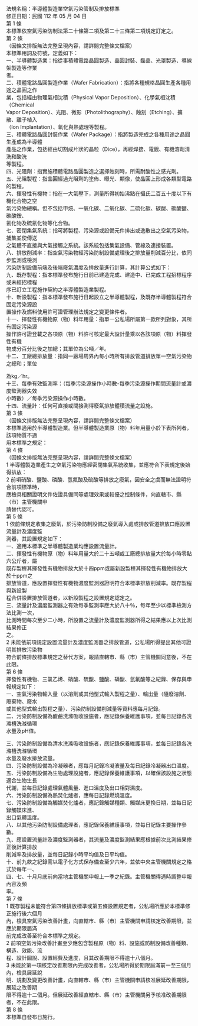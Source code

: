 法規名稱：半導體製造業空氣污染管制及排放標準  
修正日期：民國 112 年 05 月 04 日  
第 1 條  
本標準依空氣污染防制法第二十條第二項及第二十三條第二項規定訂定之。  
第 2 條  
（因條文排版無法完整呈現內容，請詳閱完整條文檔案）  
本標準用詞及符號，定義如下：  
一、半導體製造業：指從事積體電路晶圓製造、晶圓封裝、磊晶、光罩製造、導線架製造等作業  
者。  
二、積體電路晶圓製造作業（Wafer Fabrication）：指將各種規格晶圓生產各種用途之晶圓之作  
業，包括經由物理氣相沈積（Physical Vapor Deposition）、化學氣相沈積（Chemical  
Vapor Deposition）、光阻、微影（Photolithography）、蝕刻（Etching）、擴散、離子植入  
（Ion Implantation）、氧化與熱處理等製程。  
三、積體電路晶圓封裝作業（Wafer Package）：指將製造完成之各種用途之晶圓生產成為半導體  
產品之作業，包括經由切割成片狀的晶粒（Dice），再經焊接、電鍍、有機溶劑清洗和酸洗  
等製程。  
四、光阻劑：指實施積體電路晶圓製造之選擇蝕刻時，所需耐酸性之感光劑。  
五、光阻製程：指晶圓經過光阻劑的塗佈、曝光、顯像，使晶圓上形成各類型電路的製程。  
六、揮發性有機物：指在一大氣壓下，測量所得初始沸點在攝氏二百五十度以下有機化合物之空  
氣污染物總稱。但不包括甲烷、一氧化碳、二氧化碳、二硫化碳、碳酸、碳酸鹽、碳酸銨、  
氰化物及硫氰化物等化合物。  
七、密閉集氣系統：指可將製程、污染源或設備元件排出或逸散出之空氣污染物，捕集並使傳送  
之氣體不直接與大氣接觸之系統。該系統包括集氣設備、管線及連接裝置。  
八、排放削減率：指空氣污染物經污染防制設備處理後之排放量削減百分比，依同步監測或檢測  
污染防制設備前端及後端廢氣濃度及排放量進行計算，其計算公式如下：  
九、既存製程：指本標準發布施行日前已建造完成、建造中、已完成工程招標程序或未經招標程  
序已訂立工程施作契約之半導體製造業製程。  
十、新設製程：指本標準發布施行日起設立之半導體製程，及既存半導體製程符合固定污染源設  
置操作及燃料使用許可證管理辦法規定之變更條件者。  
十一、揮發性有機物原（物）料年用量：指單一公私場所屬第一款所列對象，其所有固定污染源  
操作許可證登載之各項原（物）料許可核定最大設計量乘以各該項原（物）料揮發性有機  
物成分百分比後之加總；其單位為公噸／年。  
十二、工廠總排放量：指同一廠場周界內每小時所有排放管道排放單一空氣污染物之總和；單位  


為kg／hr。  
十三、每季有效監測率：（每季污染源操作小時數-每季污染源操作期間流量計或濃度監測器失效  
小時數）／每季污染源操作小時數。  
十四、流量計：任何可直接或間接測得廢氣排放體積流量之設施。  
第 3 條  
（因條文排版無法完整呈現內容，請詳閱完整條文檔案）  
本標準適用於半導體製造業。但半導體製造業原（物）料年用量小於下表所列者，該項物質不適  
用本標準之規定：  
第 4 條  
（因條文排版無法完整呈現內容，請詳閱完整條文檔案）  
1 半導體製造業產生之空氣污染物應經密閉集氣系統收集，並應符合下表規定後始得排放：  
2 前項硝酸、鹽酸、磷酸、氫氟酸及硫酸等排放之廢氣，因安全之虞而無法證明符合前項標準時，  
應檢具相關證明文件佐證具備同等處理效果或較優之控制條件，向直轄市、縣（市）主管機關申  
請替代認可。  
第 5 條  
1 依前條規定收集之廢氣，於污染防制設備之廢氣導入處或排放管道排放口應設置流量計及濃度監  
測器，其設置規定如下：  
一、適用本標準之半導體製造業均應設置流量計。  
二、揮發性有機物原（物）料年用量大於二十五噸或工廠總排放量大於每小時零點六公斤者，屬  
既存製程其揮發性有機物排放大於十四ppm或屬新設製程其揮發性有機物排放大於十ppm之  
排放管道，應設置揮發性有機物濃度監測器證明符合本標準排放削減率。既存製程與新設製  
程合併設置排放管道者，以新設製程之設置規定認定之。  
三、流量計及濃度監測器之有效每季監測率應大於八十％，每年至少以標準檢測方法比測一次，  
比測時間每次至少二小時，所設置之流量計及濃度監測器所得之結果應以上次比測結果修正  
之。  
2 未能依前項規定設置流量計及濃度監測器之排放管道，公私場所得提出其他可證明其排放污染物  
符合前條排放標準規定之替代方案，報請直轄市、縣（市）主管機關同意後，不在此限。  
第 6 條  
揮發性有機物、三氯乙烯、硝酸、硫酸、鹽酸、磷酸、氫氟酸等之紀錄、保存與申報規定如下：  
一、空氣污染物輸入量（以溶劑或其他型式輸入製程之量）、輸出量（隨廢溶劑、廢棄物、廢水  
或其他型式輸出製程之量）、污染防制設備削減量等資料應每月記錄。  
二、污染防制設備為酸鹼洗滌吸收設施者，應記錄保養維護事項，並每日記錄各洗滌槽洗滌循環  
水量及pH值。  


三、污染防制設備為清水洗滌吸收設施者，應記錄保養維護事項，並每日記錄各洗滌槽洗滌循環  
水量及廢水排放流量。  
四、污染防制設備為冷凝器者，應每月記錄冷凝液量及每日記錄冷凝器出口溫度。  
五、污染防制設備為生物處理設施者，應記錄保養維護事項，以確保該設施之狀態適合生物生長  
代謝，並每日記錄處理氣體風量、進口溫度及出口相對濕度。  
六、污染防制設備為熱焚化爐者，應每日記錄燃燒溫度。  
七、污染防制設備為觸媒焚化爐者，應記錄觸媒種類、觸媒床更換日期，並每日記錄觸媒床進、  
出口氣體溫度。  
八、以其他污染防制設備處理者，應記錄保養維護事項，並每日記錄主要操作參數。  
九、應設置流量計及濃度監測器者，其流量及濃度監測結果應根據前次比測結果修正後計算排放  
削減率及排放量，並每日記錄小時平均值及日平均值。  
十、前九款之紀錄需以電子化方式保存備查至少六年，並依中央主管機關規定之格式於每年一、  
四、七、十月月底前向當地主管機關申報上一季之紀錄。主管機關得適時調整申報內容及頻  
率。  
第 7 條  
1 既存製程未能符合第四條排放標準或第五條設置規定者，公私場所應於本標準修正施行後六個月  
內，檢具空氣污染改善計畫，向直轄市、縣（市）主管機關申請核定改善期限，並應於期限屆滿  
前完成改善至符合本標準之規定。  
2 前項空氣污染改善計畫至少應包含製程原（物）料、設施或防制設備改善種類、構造、效能、流  
程、設計圖說、設置經費及進度，且其改善期限不得逾十八個月。  
3 未能於第一項核定改善期限內完成改善者，公私場所得於期限屆滿前一至三個月內，檢具展延說  
明、規劃及變更改善計畫，向直轄市、縣（市）主管機關申請核准展延改善期限，展延之改善期  
限不得逾十二個月。但展延改善經直轄市、縣（市）主管機關另予核准改善期限者，不在此限。  
第 8 條  
本標準自發布日施行。  


